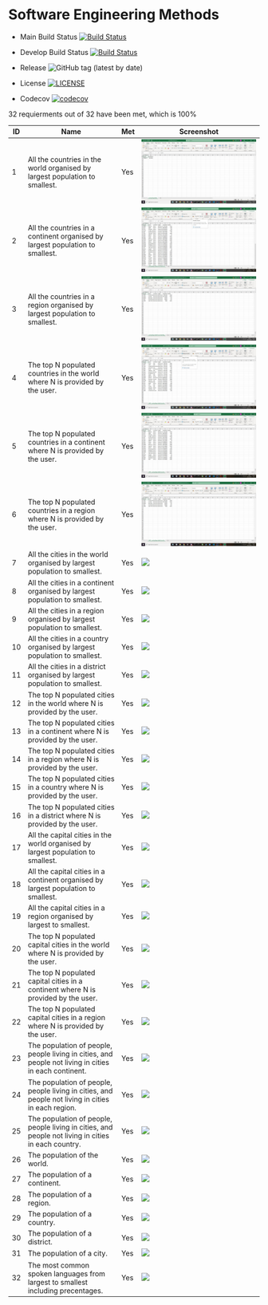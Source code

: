 # Software Engineering Methods

- Main Build Status [![Build Status](https://travis-ci.com/NapierDanel/SET08103Group15.svg?branch=main)](https://travis-ci.com/NapierDanel/SET08103Group15)
- Develop Build Status [![Build Status](https://travis-ci.com/NapierDanel/SET08103Group15.svg?branch=develop)](https://travis-ci.com/NapierDanel/SET08103Group15)

- Release ![GitHub tag (latest by date)](https://img.shields.io/github/v/tag/NapierDanel/SET08103Group15)

- License [![LICENSE](https://img.shields.io/github/license/NapierDanel/SET08103Group15)](https://github.com/NapierDanel/SET08103Group15/blob/main/LICENSE)

- Codecov [![codecov](https://codecov.io/gh/NapierDanel/SET08103Group15/branch/feature-Testing/graph/badge.svg?token=7L83XV4I0V)](https://codecov.io/gh/NapierDanel/SET08103Group15)



32 requierments out of 32 have been met, which is 100%


| ID | Name  | Met  | Screenshot  |
|---|---|---|---|
| 1  |All the countries in the world organised by largest population to smallest.  |  Yes | ![](images/countryPopulation.jpg)  |
| 2  |All the countries in a continent organised by largest population to smallest.  |  Yes | ![](images/countryReportsGetCountriesOnContinentByPopulationDESC.jpg)  |
| 3  |All the countries in a region organised by largest population to smallest.  |  Yes | ![](images/countryReportsGetCountriesInRegionByPopulationDESC.jpg)  |
| 4  |The top N populated countries in the world where N is provided by the user.  |  Yes | ![](images/LIMIT_countryReportsGetCountriesByPopulationDESC.jpg)  |
| 5  |The top N populated countries in a continent where N is provided by the user. |  Yes | ![](images/LIMIT_countryReportsGetCountriesOnContinentByPopulationDESC.jpg)  |
| 6  |The top N populated countries in a region where N is provided by the user. |  Yes | ![](images/LIMIT_countryReportsGetCountriesInRegionByPopulationDESC.jpg)   |
| 7  |All the cities in the world organised by largest population to smallest.   |  Yes | ![](images/ex.jpg)  |
| 8  |All the cities in a continent organised by largest population to smallest.  |  Yes | ![](images/ex.jpg)  |
| 9  |All the cities in a region organised by largest population to smallest.  |  Yes | ![](images/ex.jpg)  |
| 10 |All the cities in a country organised by largest population to smallest. |  Yes | ![](images/ex.jpg)  |
| 11 |All the cities in a district organised by largest population to smallest. |  Yes | ![](images/ex.jpg)  |
| 12 |The top N populated cities in the world where N is provided by the user.  |  Yes | ![](images/ex.jpg)  |
| 13 |The top N populated cities in a continent where N is provided by the user.   |  Yes | ![](images/ex.jpg)  |
| 14 |The top N populated cities in a region where N is provided by the user.   |  Yes | ![](images/ex.jpg)  |
| 15 |The top N populated cities in a country where N is provided by the user.   |  Yes | ![](images/ex.jpg)  |
| 16 |The top N populated cities in a district where N is provided by the user.   |  Yes | ![](images/ex.jpg)  |
| 17 |All the capital cities in the world organised by largest population to smallest.   |  Yes | ![](images/ex.jpg)  |
| 18 |All the capital cities in a continent organised by largest population to smallest.   |  Yes | ![](images/ex.jpg)  |
| 19 |All the capital cities in a region organised by largest to smallest.   |  Yes | ![](images/ex.jpg)  |
| 20 |The top N populated capital cities in the world where N is provided by the user.   |  Yes | ![](images/ex.jpg)  |
| 21 |The top N populated capital cities in a continent where N is provided by the user.   |  Yes | ![](images/ex.jpg)  |
| 22 |The top N populated capital cities in a region where N is provided by the user.   |  Yes | ![](images/ex.jpg)  |
| 23 |The population of people, people living in cities, and people not living in cities in each continent.   |  Yes | ![](images/ex.jpg)  |
| 24 |The population of people, people living in cities, and people not living in cities in each region.   |  Yes | ![](images/ex.jpg)  |
| 25 |The population of people, people living in cities, and people not living in cities in each country.   |  Yes | ![](images/ex.jpg)  |
| 26 |The population of the world.   |  Yes | ![](images/ex.jpg)  |
| 27 |The population of a continent.   |  Yes | ![](images/ex.jpg)  |
| 28 |The population of a region.   |  Yes | ![](images/ex.jpg) |
| 29 |The population of a country.   |  Yes | ![](images/ex.jpg)  |
| 30 |The population of a district.   |  Yes | ![](images/ex.jpg)  |
| 31 |The population of a city.   |  Yes | ![](images/ex.jpg)   |
| 32 |The most common spoken languages from largest to smallest including precentages.   |  Yes | ![](images/ex.jpg)  |


